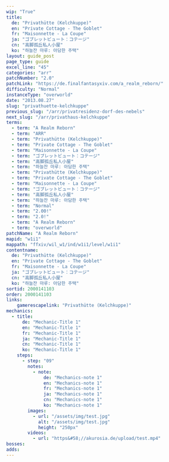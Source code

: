 ```yaml
---
wip: "True"
title:
  de: "Privathütte (Kelchkuppe)"
  en: "Private Cottage - The Goblet"
  fr: "Maisonnette - La Coupe"
  ja: "ゴブレットビュート：コテージ"
  cn: "高脚孤丘私人小屋"
  ko: "하늘잔 마루: 아담한 주택"
layout: guide_post
page_type: guide
excel_line: "45"
categories: "arr"
patchNumber: "2.0"
patchLink: "https://de.finalfantasyxiv.com/a_realm_reborn/"
difficulty: "Normal"
instanceType: "overworld"
date: "2013.08.27"
slug: "privathuette-kelchkuppe"
previous_slug: "/arr/privatresidenz-dorf-des-nebels"
next_slug: "/arr/privathaus-kelchkuppe"
terms:
  - term: "A Realm Reborn"
  - term: "ARR"
  - term: "Privathütte (Kelchkuppe)"
  - term: "Private Cottage - The Goblet"
  - term: "Maisonnette - La Coupe"
  - term: "ゴブレットビュート：コテージ"
  - term: "高脚孤丘私人小屋"
  - term: "하늘잔 마루: 아담한 주택"
  - term: "Privathütte (Kelchkuppe)"
  - term: "Private Cottage - The Goblet"
  - term: "Maisonnette - La Coupe"
  - term: "ゴブレットビュート：コテージ"
  - term: "高脚孤丘私人小屋"
  - term: "하늘잔 마루: 아담한 주택"
  - term: "Normal"
  - term: "2.00!"
  - term: "2.0!"
  - term: "A Realm Reborn"
  - term: "overworld"
patchName: "A Realm Reborn"
mapid: "w1i1"
mappath: "ffxiv/wil_w1/ind/w1i1/level/w1i1"
contentname:
  de: "Privathütte (Kelchkuppe)"
  en: "Private Cottage - The Goblet"
  fr: "Maisonnette - La Coupe"
  ja: "ゴブレットビュート：コテージ"
  cn: "高脚孤丘私人小屋"
  ko: "하늘잔 마루: 아담한 주택"
sortid: 2000141103
order: 2000141103
links:
    gamerescapelink: "Privathütte (Kelchkuppe)"
mechanics:
  - title:
      de: "Mechanic-Title 1"
      en: "Mechanic-Title 1"
      fr: "Mechanic-Title 1"
      ja: "Mechanic-Title 1"
      cn: "Mechanic-Title 1"
      ko: "Mechanic-Title 1"
    steps:
      - step: "09"
        notes:
          - note:
              de: "Mechanics-note 1"
              en: "Mechanics-note 1"
              fr: "Mechanics-note 1"
              ja: "Mechanics-note 1"
              cn: "Mechanics-note 1"
              ko: "Mechanics-note 1"
        images:
          - url: "/assets/img/test.jpg"
            alt: "/assets/img/test.jpg"
            height: "250px"
        videos:
          - url: "https&#58;//akurosia.de/upload/test.mp4"
bosses:
adds:
---
```

